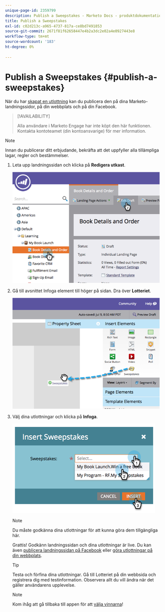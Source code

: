 ```yaml
---
unique-page-id: 2359799
description: Publish a Sweepstakes - Marketo Docs - produktdokumentation
title: Publish a Sweepstakes
exl-id: c02d213c-a965-4737-817a-ce8bd7491853
source-git-commit: 2671f81f62658447e4b2a3dc2e02a4e0927443e8
workflow-type: tm+mt
source-wordcount: '183'
ht-degree: 0%

---
```


# Publish a Sweepstakes {#publish-a-sweepstakes}

När du har [skapat en utlottning](/help/marketo/product-docs/demand-generation/social/sweepstakes/create-sweepstakes.md) kan du publicera den på dina Marketo-landningssidor, på din webbplats och på din Facebook.

>[!AVAILABILITY]
>
>Alla användare i Marketo Engage har inte köpt den här funktionen. Kontakta kontoteamet (din kontoansvarige) för mer information.

>[!NOTE]
>
>Innan du publicerar ditt erbjudande, bekräfta att det uppfyller alla tillämpliga lagar, regler och bestämmelser.

1. Leta upp landningssidan och klicka på **Redigera utkast**.

   ![](assets/image2014-9-25-17-3a41-3a27.png)

1. Gå till avsnittet Infoga element till höger på sidan. Dra över **Lotteriet**.

   ![](assets/image2014-9-25-17-3a41-3a31.png)

1. Välj dina utlottningar och klicka på **Infoga**.

   ![](assets/image2014-9-25-17-3a41-3a35.png)

   >[!NOTE]
   >
   >Du måste godkänna dina utlottningar för att kunna göra dem tillgängliga här.

   Grattis! Godkänn landningssidan och dina utlottningar är live. Du kan även [publicera landningssidan på Facebook](/help/marketo/product-docs/demand-generation/facebook/publish-landing-pages-to-facebook.md) eller [göra utlottningar på din webbplats](/help/marketo/product-docs/demand-generation/social/social-functions/deploy-social-on-your-website.md).

   >[!TIP]
   >
   >Testa och förfina dina utlottningar. Gå till Lotteriet på din webbsida och registrera dig med testinformation. Observera allt du vill ändra när det gäller användarens upplevelse.

   >[!NOTE]
   >
   >Kom ihåg att gå tillbaka till appen för att [välja vinnarna](/help/marketo/product-docs/demand-generation/social/sweepstakes/select-sweepstakes-winners.md)!
